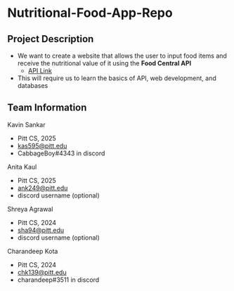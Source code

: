 # Nutritional-Food-App-Repo

## Project Description
* We want to create a website that allows the user to input food items and receive the nutritional value of it using the **Food Central API**
  * [API Link](https://fdc.nal.usda.gov/api-guide.html)
* This will require us to learn the basics of API, web development, and databases

## Team Information

Kavin Sankar
* Pitt CS, 2025
* kas595@pitt.edu
* CabbageBoy#4343 in discord

Anita Kaul
* Pitt CS, 2025
* ank249@pitt.edu
* discord username (optional)

Shreya Agrawal
* Pitt CS, 2024
* sha94@pitt.edu
* discord username (optional)

Charandeep Kota
* Pitt CS, 2024
* chk139@pitt.edu
* charandeep#3511 in discord
